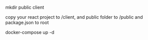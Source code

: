 mkdir public client

copy your react project to /client, and public folder to /public and package.json to root

docker-compose up -d
